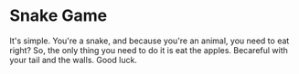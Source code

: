 # Snake Game 
It's simple. You're a snake, and because you're an animal, you need to eat right?
So, the only thing you need to do it is eat the apples. Becareful with your tail and the walls.
Good luck.

